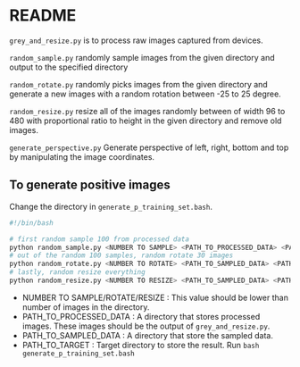 # README
`grey_and_resize.py` is to process raw images captured from devices.

`random_sample.py` randomly sample images from the given directory and output to the specified directory

`random_rotate.py` randomly picks images from the given directory and generate a new images with a random rotation between -25 to 25 degree.

`random_resize.py` resize all of the images randomly between of width 96 to 480 with proportional ratio to height in the given directory and remove old images. 

`generate_perspective.py` Generate perspective of left, right, bottom and top by manipulating the image coordinates.

## To generate positive images
Change the directory in `generate_p_training_set.bash`.
```bash
#!/bin/bash

# first random sample 100 from processed data
python random_sample.py <NUMBER TO SAMPLE> <PATH_TO_PROCESSED_DATA> <PATH_TO_TARGET>
# out of the random 100 samples, random rotate 30 images
python random_rotate.py <NUMBER TO ROTATE> <PATH_TO_SAMPLED_DATA> <PATH_TO_TARGET>
# lastly, random resize everything
python random_resize.py <NUMBER TO RESIZE> <PATH_TO_SAMPLED_DATA> <PATH_TO_TARGET>
```
- NUMBER TO SAMPLE/ROTATE/RESIZE : This value should be lower than number of images in the directory.
- PATH_TO_PROCESSED_DATA : A directory that stores processed images. These images should be the output of `grey_and_resize.py`.
- PATH_TO_SAMPLED_DATA : A directory that store the sampled data.
- PATH_TO_TARGET : Target directory to store the result.
Run `bash generate_p_training_set.bash`  